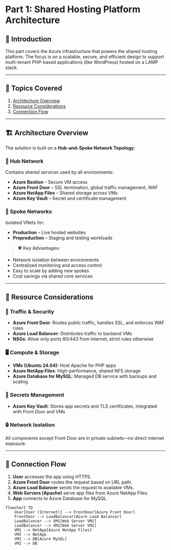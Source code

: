 # Part 1: Shared Hosting Platform Architecture

## 📘 Introduction

This part covers the Azure infrastructure that powers the shared hosting platform. The focus is on a scalable, secure, and efficient design to support multi-tenant PHP-based applications (like WordPress) hosted on a LAMP stack.

---

## 🧱 Topics Covered

1. [Architecture Overview](#architecture-overview)
2. [Resource Considerations](#resource-considerations)
3. [Connection Flow](#connection-flow)

---

## 🏗️ Architecture Overview

The solution is built on a **Hub-and-Spoke Network Topology**:

### 🔹 Hub Network

Contains shared services used by all environments:

- **Azure Bastion** – Secure VM access
- **Azure Front Door** – SSL termination, global traffic management, WAF
- **Azure NetApp Files** – Shared storage across VMs
- **Azure Key Vault** – Secret and certificate management

### 🔸 Spoke Networks

Isolated VNets for:

- **Production** – Live hosted websites
- **Preproduction** – Staging and testing workloads

> 🛡️ **Key Advantages:**

- Network isolation between environments
- Centralized monitoring and access control
- Easy to scale by adding new spokes
- Cost savings via shared core services

---

## 🔧 Resource Considerations

### 🔐 Traffic & Security

- **Azure Front Door**: Routes public traffic, handles SSL, and enforces WAF rules
- **Azure Load Balancer**: Distributes traffic to backend VMs
- **NSGs**: Allow only ports 80/443 from internet, strict rules otherwise

### 🖥️ Compute & Storage

- **VMs (Ubuntu 24.04)**: Host Apache for PHP apps
- **Azure NetApp Files**: High-performance, shared NFS storage
- **Azure Database for MySQL**: Managed DB service with backups and scaling

### 🔑 Secrets Management

- **Azure Key Vault**: Stores app secrets and TLS certificates, integrated with Front Door and VMs

### 🔒 Network Isolation

All components except Front Door are in private subnets—no direct internet exposure.

---

## 🔁 Connection Flow

1. **User** accesses the app using HTTPS.
2. **Azure Front Door** routes the request based on URL path.
3. **Azure Load Balancer** sends the request to available VMs.
4. **Web Servers (Apache)** serve app files from Azure NetApp Files.
5. **App** connects to Azure Database for MySQL.

```mermaid
flowchart TD
    User[User (Internet)] --> FrontDoor[Azure Front Door]
    FrontDoor --> LoadBalancer[Azure Load Balancer]
    LoadBalancer --> VM1[Web Server VM1]
    LoadBalancer --> VM2[Web Server VM2]
    VM1 --> NetApp[Azure NetApp Files]
    VM2 --> NetApp
    VM1 --> DB[Azure MySQL]
    VM2 --> DB
```
